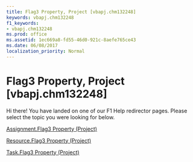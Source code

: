 ```yaml
---
title: Flag3 Property, Project [vbapj.chm132248]
keywords: vbapj.chm132248
f1_keywords:
- vbapj.chm132248
ms.prod: office
ms.assetid: 1ec669a8-fd55-46d0-921c-8aefe765ce43
ms.date: 06/08/2017
localization_priority: Normal
---
```



# Flag3 Property, Project [vbapj.chm132248]

Hi there! You have landed on one of our F1 Help redirector pages. Please select the topic you were looking for below.

[Assignment.Flag3 Property (Project)](http://msdn.microsoft.com/library/00dbf405-bed1-60fa-8b36-e7111f0519b4%28Office.15%29.aspx)

[Resource.Flag3 Property (Project)](http://msdn.microsoft.com/library/9204c454-4ca6-51a3-2996-b2d376bb713f%28Office.15%29.aspx)

[Task.Flag3 Property (Project)](http://msdn.microsoft.com/library/94da8958-027a-8ea3-88fd-03d901297bc8%28Office.15%29.aspx)

